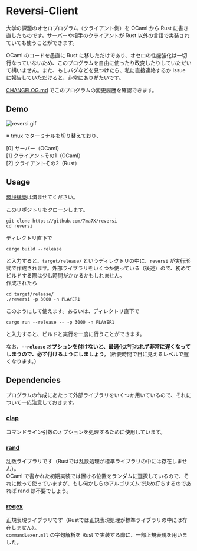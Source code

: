 # Reversi-Client

大学の課題のオセロプログラム（クライアント側）を OCaml から Rust に書き直したものです。サーバーや相手のクライアントが Rust 以外の言語で実装されていても使うことができます。  

OCaml のコードを愚直に Rust に移しただけであり、オセロの性能強化は一切行なっていないため、このプログラムを自由に使ったり改変したりしていただいて構いません。また、もしバグなどを見つけたら、私に直接連絡するか Issue に報告していただけると、非常にありがたいです。

[CHANGELOG.md](./CHANGELOG.md) でこのプログラムの変更履歴を確認できます。

## Demo

![reversi.gif](https://user-images.githubusercontent.com/36184621/60187967-81e88c80-9869-11e9-827a-001d782e8cce.gif)

※ tmux でターミナルを切り替えており、  

[0] サーバー（OCaml）  
[1] クライアントその1（OCaml）  
[2] クライアントその2（Rust）  

## Usage

[環境構築](https://doc.rust-jp.rs/book/second-edition/ch01-01-installation.html)は済ませてください。  

このリポジトリをクローンします。

```
git clone https://github.com/7ma7X/reversi
cd reversi
```

ディレクトリ直下で

```
cargo build --release
```

と入力すると、`target/release/` というディレクトリの中に、`reversi` が実行形式で作成されます。外部ライブラリをいくつか使っている（後述）ので、初めてビルドする際は少し時間がかかるかもしれません。  
作成されたら

```
cd target/release/
./reversi -p 3000 -n PLAYER1
```

このようにして使えます。あるいは、ディレクトリ直下で

```
cargo run --release -- -p 3000 -n PLAYER1
```

と入力すると、ビルドと実行を一度に行うことができます。

なお、**`--release` オプションを付けないと、最適化が行われず非常に遅くなってしまうので、必ず付けるようにしましょう。**（所要時間で目に見えるレベルで遅くなります。）

## Dependencies

プログラムの作成にあたって外部ライブラリをいくつか用いているので、それについて一応注意しておきます。

### [clap](https://github.com/clap-rs/clap)  

コマンドライン引数のオプションを処理するために使用しています。

### [rand](https://github.com/rust-random/rand)

乱数ライブラリです（Rustでは乱数処理が標準ライブラリの中には存在しません）。  
OCaml で書かれた初期実装では置ける位置をランダムに選択しているので、それに倣って使っていますが、もし何かしらのアルゴリズムで決め打ちするのであれば rand は不要でしょう。

### [regex](https://github.com/rust-lang/regex)

正規表現ライブラリです（Rustでは正規表現処理が標準ライブラリの中には存在しません）。   
`commandLexer.mll` の字句解析を Rust で実装する際に、一部正規表現を用いました。